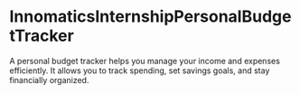 # InnomaticsInternshipPersonalBudgetTracker
A personal budget tracker helps you manage your income and expenses efficiently. It allows you to track spending, set savings goals, and stay financially organized.






